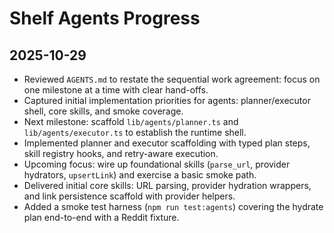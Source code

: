# Shelf Agents Progress

## 2025-10-29
- Reviewed `AGENTS.md` to restate the sequential work agreement: focus on one milestone at a time with clear hand-offs.
- Captured initial implementation priorities for agents: planner/executor shell, core skills, and smoke coverage.
- Next milestone: scaffold `lib/agents/planner.ts` and `lib/agents/executor.ts` to establish the runtime shell.
- Implemented planner and executor scaffolding with typed plan steps, skill registry hooks, and retry-aware execution.
- Upcoming focus: wire up foundational skills (`parse_url`, provider hydrators, `upsertLink`) and exercise a basic smoke path.
- Delivered initial core skills: URL parsing, provider hydration wrappers, and link persistence scaffold with provider helpers.
- Added a smoke test harness (`npm run test:agents`) covering the hydrate plan end-to-end with a Reddit fixture.

